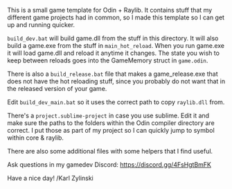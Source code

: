 This is a small game template for Odin + Raylib. It contains stuff that my different game projects had in common, so I made this template so I can get up and running quicker.

`build_dev.bat` will build game.dll from the stuff in this directory. It will also build a game.exe from the stuff in `main_hot_reload`. When you run game.exe it will load game.dll and reload it anytime it changes. The state you wish to keep between reloads goes into the GameMemory struct in `game.odin`.

There is also a `build_release.bat` file that makes a game_release.exe that does not have the hot reloading stuff, since you probably do not want that in the released version of your game.

Edit `build_dev_main.bat` so it uses the correct path to copy `raylib.dll` from.

There's a `project.sublime-project` in case you use sublime. Edit it and make sure the paths to the folders within the Odin compiler directory are correct. I put those as part of my project so I can quickly jump to symbol within core & raylib.

There are also some additional files with some helpers that I find useful.

Ask questions in my gamedev Discord: https://discord.gg/4FsHgtBmFK

Have a nice day!
/Karl Zylinski
